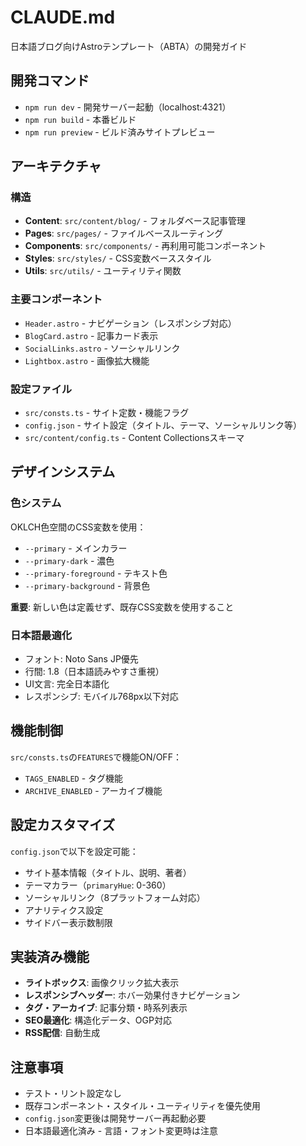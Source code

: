 # CLAUDE.md

日本語ブログ向けAstroテンプレート（ABTA）の開発ガイド

## 開発コマンド

- `npm run dev` - 開発サーバー起動（localhost:4321）
- `npm run build` - 本番ビルド
- `npm run preview` - ビルド済みサイトプレビュー

## アーキテクチャ

### 構造
- **Content**: `src/content/blog/` - フォルダベース記事管理
- **Pages**: `src/pages/` - ファイルベースルーティング
- **Components**: `src/components/` - 再利用可能コンポーネント
- **Styles**: `src/styles/` - CSS変数ベーススタイル
- **Utils**: `src/utils/` - ユーティリティ関数

### 主要コンポーネント
- `Header.astro` - ナビゲーション（レスポンシブ対応）
- `BlogCard.astro` - 記事カード表示
- `SocialLinks.astro` - ソーシャルリンク
- `Lightbox.astro` - 画像拡大機能

### 設定ファイル
- `src/consts.ts` - サイト定数・機能フラグ
- `config.json` - サイト設定（タイトル、テーマ、ソーシャルリンク等）
- `src/content/config.ts` - Content Collectionsスキーマ

## デザインシステム

### 色システム
OKLCH色空間のCSS変数を使用：
- `--primary` - メインカラー
- `--primary-dark` - 濃色
- `--primary-foreground` - テキスト色
- `--primary-background` - 背景色

**重要**: 新しい色は定義せず、既存CSS変数を使用すること

### 日本語最適化
- フォント: Noto Sans JP優先
- 行間: 1.8（日本語読みやすさ重視）
- UI文言: 完全日本語化
- レスポンシブ: モバイル768px以下対応

## 機能制御

`src/consts.ts`の`FEATURES`で機能ON/OFF：
- `TAGS_ENABLED` - タグ機能
- `ARCHIVE_ENABLED` - アーカイブ機能

## 設定カスタマイズ

`config.json`で以下を設定可能：
- サイト基本情報（タイトル、説明、著者）
- テーマカラー（`primaryHue`: 0-360）
- ソーシャルリンク（8プラットフォーム対応）
- アナリティクス設定
- サイドバー表示数制限

## 実装済み機能

- **ライトボックス**: 画像クリック拡大表示
- **レスポンシブヘッダー**: ホバー効果付きナビゲーション
- **タグ・アーカイブ**: 記事分類・時系列表示
- **SEO最適化**: 構造化データ、OGP対応
- **RSS配信**: 自動生成

## 注意事項

- テスト・リント設定なし
- 既存コンポーネント・スタイル・ユーティリティを優先使用
- `config.json`変更後は開発サーバー再起動必要
- 日本語最適化済み - 言語・フォント変更時は注意